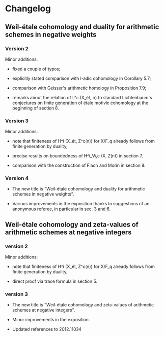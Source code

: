 # Changelog

## Weil-étale cohomology and duality for arithmetic schemes in negative weights

### Version 2

Minor additions:

* fixed a couple of typos;

* explicitly stated comparison with l-adic cohomology in Corollary 5.7;

* comparison with Geisser's arithmetic homology in Proposition 7.9;

* remarks about the relation of L^c (X_ét, n) to standard
  Lichtenbaum's conjectures on finite generation of étale motivic
  cohomology at the beginning of section 8.

### Version 3

Minor additions:

* note that finiteness of H^i (X_ét, Z^c(n)) for X/F_q already follows from
  finite generation by duality,

* precise results on boundedness of H^i_W,c (X, Z(n)) in section 7,

* comparison with the construction of Flach and Morin in section 8.

### Version 4

* The new title is "Weil-étale cohomology and duality for arithmetic schemes
  in negative weights".

* Various improvements in the exposition thanks to suggestions
  of an anonymous referee, in particular in sec. 3 and 6.


## Weil-étale cohomology and zeta-values of arithmetic schemes at negative integers

### version 2

Minor additions:

* note that finiteness of H^i (X_ét, Z^c(n)) for X/F_q already follows from
  finite generation by duality,

* direct proof via trace formula in section 5.

### version 3

* The new title is "Weil-étale cohomology and zeta-values of arithmetic schemes
  at negative integers".

* Minor improvements in the exposition.

* Updated references to 2012.11034
